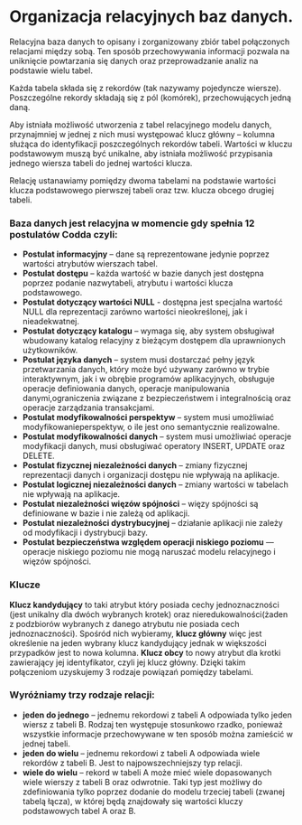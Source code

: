# Organizacja relacyjnych baz danych.

Relacyjna baza danych to opisany i zorganizowany zbiór tabel połączonych relacjami między sobą. Ten sposób przechowywania informacji pozwala na uniknięcie powtarzania się danych oraz przeprowadzanie analiz na podstawie wielu tabel.

Każda tabela składa się z rekordów (tak nazywamy pojedyncze wiersze). Poszczególne rekordy składają się z pól (komórek), przechowujących jedną daną.

Aby istniała możliwość utworzenia z tabel relacyjnego modelu danych, przynajmniej w jednej z nich musi występować klucz główny –  kolumna służąca do identyfikacji poszczególnych rekordów tabeli. Wartości w kluczu podstawowym muszą być unikalne, aby istniała możliwość przypisania jednego wiersza tabeli do jednej wartości klucza.

Relację ustanawiamy pomiędzy dwoma tabelami na podstawie wartości klucza podstawowego pierwszej tabeli oraz tzw. klucza obcego drugiej tabeli.

### Baza danych jest relacyjna w momencie gdy spełnia 12 postulatów Codda czyli:
- **Postulat informacyjny** – dane są reprezentowane jedynie poprzez wartości atrybutów wierszach tabel. 
- **Postulat dostępu** – każda wartość w bazie danych jest dostępna poprzez podanie nazwytabeli, atrybutu i wartości klucza podstawowego. 
- **Postulat dotyczący wartości NULL** - dostępna jest specjalna wartość NULL dla reprezentacji zarówno wartości nieokreślonej, jak i nieadekwatnej.
- **Postulat dotyczący katalogu** – wymaga się, aby system obsługiwał wbudowany katalog relacyjny z bieżącym dostępem dla uprawnionych użytkowników.
- **Postulat języka danych** – system musi dostarczać pełny język przetwarzania danych, który może być używany zarówno w trybie interaktywnym, jak i w obrębie programów aplikacyjnych, obsługuje operacje definiowania danych, operacje manipulowania danymi,ograniczenia związane z bezpieczeństwem i integralnością oraz operacje zarządzania transakcjami. 
- **Postulat modyfikowalności perspektyw** – system musi umożliwiać modyfikowanieperspektyw, o ile jest ono semantycznie realizowalne. 
- **Postulat modyfikowalności danych** – system musi umożliwiać operacje modyfikacji danych, musi obsługiwać operatory INSERT, UPDATE oraz DELETE. 
- **Postulat fizycznej niezależności danych** – zmiany fizycznej reprezentacji danych i organizacji dostępu nie wpływają na aplikacje. 
- **Postulat logicznej niezależności danych** – zmiany wartości w tabelach nie wpływają na aplikacje. 
- **Postulat niezależności więzów spójności** – więzy spójności są definiowane w bazie i nie zależą od aplikacji.
- **Postulat niezależności dystrybucyjnej** – działanie aplikacji nie zależy od modyfikacji i dystrybucji bazy. 
- **Postulat bezpieczeństwa względem operacji niskiego poziomu** — operacje niskiego poziomu nie mogą naruszać modelu relacyjnego i więzów spójności.

### Klucze 
**Klucz kandydujący** to taki atrybut który posiada cechy jednoznaczności (jest unikalny dla dwóch wybranych krotek) oraz nieredukowalności(żaden z podzbiorów wybranych z danego atrybutu nie posiada cech jednoznaczności). Spośród nich wybieramy, **klucz główny** więc jest określenie na jeden wybrany klucz kandydujący jednak w większości przypadków jest to nowa kolumna. **Klucz obcy** to nowy atrybut dla krotki zawierający jej identyfikator, czyli jej klucz główny. Dzięki takim połączeniom uzyskujemy 3 rodzaje powiązań pomiędzy tabelami. 

### Wyróżniamy trzy rodzaje relacji:
- **jeden do jednego** – jednemu rekordowi z tabeli A odpowiada tylko jeden wiersz z tabeli B. Rodzaj ten występuje stosunkowo rzadko, ponieważ wszystkie informacje przechowywane w ten sposób można zamieścić w jednej tabeli.
- **jeden do wielu** – jednemu rekordowi z tabeli A odpowiada wiele rekordów z tabeli B. Jest to najpowszechniejszy typ relacji.
- **wiele do wielu** – rekord w tabeli A może mieć wiele dopasowanych wiele wierszy z tabeli B oraz odwrotnie. Taki typ jest możliwy do zdefiniowania tylko poprzez dodanie do modelu trzeciej tabeli (zwanej tabelą łącza), w której będą znajdowały się wartości kluczy podstawowych tabel A oraz B.
